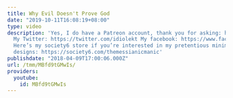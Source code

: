 ```yaml
---
title: Why Evil Doesn't Prove God
date: "2019-10-11T16:08:19+08:00"
type: video
description: 'Yes, I do have a Patreon account, thank you for asking: https://www.patreon.com/themessianicmanic
  My Twitter: https://twitter.com/idiolekt My facebook: https://www.facebook.com/themessianicmanic/
  Here’s my society6 store if you’re interested in my pretentious minimalist poster
  designs: https://society6.com/themessianicmanic'
publishdate: "2018-04-09T17:00:06.000Z"
url: /tmm/MBfd9tGMwIs/
providers:
  youtube:
    id: MBfd9tGMwIs
---
```

